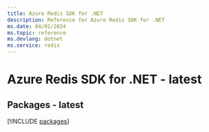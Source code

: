 ```yaml
---
title: Azure Redis SDK for .NET
description: Reference for Azure Redis SDK for .NET
ms.date: 04/01/2024
ms.topic: reference
ms.devlang: dotnet
ms.service: redis
---
```

# Azure Redis SDK for .NET - latest
## Packages - latest
[!INCLUDE [packages](redis-index.md)]